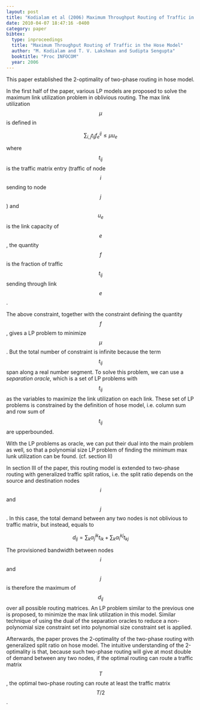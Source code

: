 ```yaml
---
layout: post
title: "Kodialam et al (2006) Maximum Throughput Routing of Traffic in the Hose Model (INFOCOM)"
date: 2010-04-07 18:47:16 -0400
category: paper
bibtex:
  type: inproceedings
  title: "Maximum Throughput Routing of Traffic in the Hose Model"
  author: "M. Kodialam and T. V. Lakshman and Sudipta Sengupta"
  booktitle: "Proc INFOCOM"
  year: 2006  
---
```

This paper established the 2-optimality of two-phase routing in hose model.

In the first half of the paper, various LP models are proposed to solve the maximum link utilization problem in oblivious routing. The max link utilization $$\mu$$ is defined in

$$ \sum_{i,j} t_{ij}f_e^{ij} \le \mu u_e $$

where $$t_{ij}$$ is the traffic matrix entry (traffic of node $$i$$ sending to node $$j$$) and $$u_e$$ is the link capacity of $$e$$, the quantity $$f$$ is the fraction of traffic $$t_{ij}$$ sending through link $$e$$.

The above constraint, together with the constraint defining the quantity $$f$$, gives a LP problem to minimize $$\mu$$. But the total number of constraint is infinite because the term $$t_{ij}$$ span along a real number segment. To solve this problem, we can use a *separation oracle*, which is a set of LP problems with $$t_{ij}$$ as the variables to maximize the link utilization on each link. These set of LP problems is constrained by the definition of hose model, i.e. column sum and row sum of $$t_{ij}$$ are upperbounded.

With the LP problems as oracle, we can put their dual into the main problem as well, so that a polynomial size LP problem of finding the minimum max lunk utilization can be found. (cf. section II)

In section III of the paper, this routing model is extended to two-phase routing with generalized traffic split ratios, i.e. the split ratio depends on the source and destination nodes $$i$$ and $$j$$. In this case, the total demand between any two nodes is not oblivious to traffic matrix, but instead, equals to

$$ d_{ij} = \sum_k \alpha_j^{ik}t_{ik} + \sum_k \alpha_i^{kj}t_{kj} $$

The provisioned bandwidth between nodes $$i$$ and $$j$$ is therefore the maximum of $$d_{ij}$$ over all possible routing matrices. An LP problem similar to the previous one is proposed, to minimize the max link utilization in this model. Similar technique of using the dual of the separation oracles to reduce a non-polynomial size constraint set into polynomial size constraint set is applied.

Afterwards, the paper proves the 2-optimality of the two-phase routing with generalized split ratio on hose model. The intuitive understanding of the 2-optimality is that, because such two-phase routing will give at most double of demand between any two nodes, if the optimal routing can route a traffic matrix $$T$$, the optimal two-phase routing can route at least the traffic matrix $$T/2$$.
